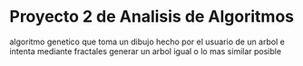 # Proyecto 2 de Analisis de Algoritmos
algoritmo genetico que toma un dibujo hecho por el usuario de un arbol e intenta mediante fractales generar un arbol igual o lo mas similar posible
